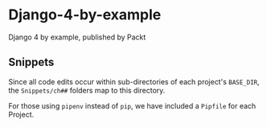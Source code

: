 # Django-4-by-example 
Django 4 by example, published by Packt
## Snippets
Since all code edits occur within sub-directories of each project's 
```BASE_DIR```, the ```Snippets/ch##``` folders map to this directory.

For those using ```pipenv``` instead of ```pip```, we have included 
a ```Pipfile``` for each Project. 
